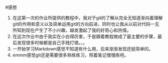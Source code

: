 ﻿#感想
1. 在这第一次的作业所提供的教程中，我对于git的了解从完全无知逐渐向着理解git的作用和意义以及简单运用git的方向前进，同时也让我从以前对代码一无所知到现在产生了不小兴趣，越发激起了我的好奇心和热情。
2. 在这次作业中由于我实在小白得厉害，于是跟着教程做成了最主要的步骤，最后发现很多时候都是自己手贱打错。。。
3. 一开始学习Markdown感觉不知道有什么用，后来渐渐发现还挺简单的。
4. emmm感觉git还是需要很多熟练练习，照着笔记慢慢练吧。